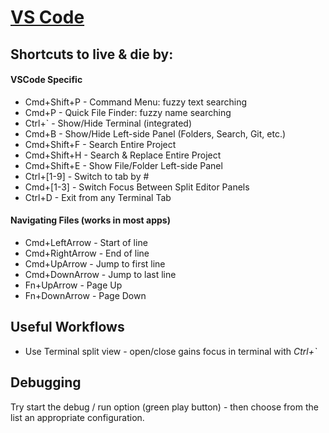 # [VS Code](https://code.visualstudio.com/)

## Shortcuts to live & die by:

#### VSCode Specific

* Cmd+Shift+P - Command Menu: fuzzy text searching
* Cmd+P - Quick File Finder: fuzzy name searching
* Ctrl+\` - Show/Hide Terminal (integrated)
* Cmd+B - Show/Hide Left-side Panel (Folders, Search, Git, etc.)
* Cmd+Shift+F - Search Entire Project
* Cmd+Shift+H - Search & Replace Entire Project
* Cmd+Shift+E - Show File/Folder Left-side Panel
* Ctrl+\[1-9\] - Switch to tab by \#
* Cmd+\[1-3\] - Switch Focus Between Split Editor Panels
* Ctrl+D - Exit from any Terminal Tab 

#### Navigating Files (works in most apps)

* Cmd+LeftArrow - Start of line
* Cmd+RightArrow - End of line
* Cmd+UpArrow - Jump to first line
* Cmd+DownArrow - Jump to last line
* Fn+UpArrow - Page Up
* Fn+DownArrow - Page Down


## Useful Workflows

* Use Terminal split view - open/close gains focus in terminal with *Ctrl+\`*

## Debugging

Try start the debug / run option (green play button) - then choose from the list an appropriate configuration.


